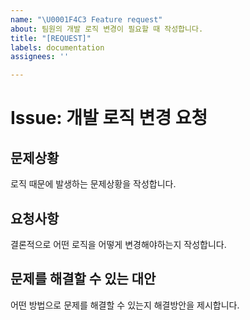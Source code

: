 ```yaml
---
name: "\U0001F4C3 Feature request"
about: 팀원의 개발 로직 변경이 필요할 때 작성합니다.
title: "[REQUEST]"
labels: documentation
assignees: ''

---
```


# Issue: 개발 로직 변경 요청

## 문제상황
로직 때문에 발생하는 문제상황을 작성합니다. 

## 요청사항
결론적으로 어떤 로직을 어떻게 변경해야하는지 작성합니다.

## 문제를 해결할 수 있는 대안
어떤 방법으로 문제를 해결할 수 있는지 해결방안을 제시합니다.

